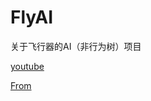 # FlyAI
关于飞行器的AI（非行为树）项目

[youtube](https://youtu.be/G5bJP5Nr88o)

[From](https://forums.unrealengine.com/community/community-content-tools-and-tutorials/11886-updated-5-16-a-i-templates-bot-car-flying-ai?25073-DOWNLOAD-A-I-Templates-Community-Project-Bot-Car-amp-Flying-AI=)
